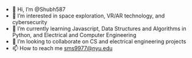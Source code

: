 - 👋 Hi, I’m @Shubh587
- 👀 I’m interested in space exploration, VR/AR technology, and cybersecurity
- 🌱 I’m currently learning Javascript, Data Structures and Algorithms in Python, and Electrical and Computer Engineering
- 💞️ I’m looking to collaborate on CS and electrical engineering projects
- 📫 How to reach me sms9977@nyu.edu

<!---
Shubh587/Shubh587 is a ✨ special ✨ repository because its `README.md` (this file) appears on your GitHub profile.
You can click the Preview link to take a look at your changes.
--->
